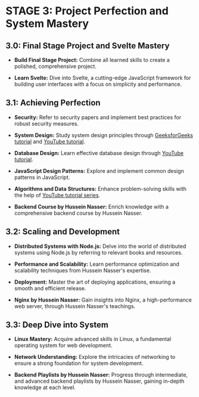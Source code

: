 # STAGE 3: Project Perfection and System Mastery

## 3.0: Final Stage Project and Svelte Mastery

- **Build Final Stage Project:** Combine all learned skills to create a polished, comprehensive project.
  
- **Learn Svelte:** Dive into Svelte, a cutting-edge JavaScript framework for building user interfaces with a focus on simplicity and performance.

## 3.1: Achieving Perfection

- **Security:** Refer to security papers and implement best practices for robust security measures.
  
- **System Design:** Study system design principles through [GeeksforGeeks tutorial](https://www.geeksforgeeks.org/system-design-tutorial/) and [YouTube tutorial](https://www.youtube.com/watch?v=i53Gi_K3o7I&pp=ygUUc3lzdGVtIGRlc2lnbiBjb3Vyc2U%3D).

- **Database Design:** Learn effective database design through [YouTube tutorial](https://www.youtube.com/watch?v=ztHopE5Wnpc&t=9584s&pp=ygUWZGF0YWJhc2UgZGVzaWduIGNvdXJzZQ%3D%3D).

- **JavaScript Design Patterns:** Explore and implement common design patterns in JavaScript.

- **Algorithms and Data Structures:** Enhance problem-solving skills with the help of [YouTube tutorial series](https://www.youtube.com/watch?v=coqQwbDezUA&list=PLC3y8-rFHvwjPxNAKvZpdnsr41E0fCMMP).

- **Backend Course by Hussein Nasser:** Enrich knowledge with a comprehensive backend course by Hussein Nasser.

## 3.2: Scaling and Development

- **Distributed Systems with Node.js:** Delve into the world of distributed systems using Node.js by referring to relevant books and resources.

- **Performance and Scalability:** Learn performance optimization and scalability techniques from Hussein Nasser's expertise.

- **Deployment:** Master the art of deploying applications, ensuring a smooth and efficient release.

- **Nginx by Hussein Nasser:** Gain insights into Nginx, a high-performance web server, through Hussein Nasser's teachings.

## 3.3: Deep Dive into System

- **Linux Mastery:** Acquire advanced skills in Linux, a fundamental operating system for web development.

- **Network Understanding:** Explore the intricacies of networking to ensure a strong foundation for system development.

- **Backend Playlists by Hussein Nasser:** Progress through intermediate, and advanced backend playlists by Hussein Nasser, gaining in-depth knowledge at each level.
